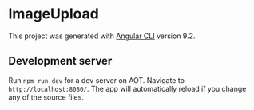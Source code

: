 # ImageUpload

This project was generated with [Angular CLI](https://github.com/angular/angular-cli) version 9.2.

## Development server

Run `npm run dev` for a dev server on AOT. Navigate to `http://localhost:8080/`. The app will automatically reload if you change any of the source files. 

